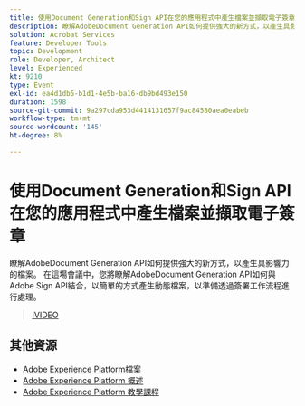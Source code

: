 ```yaml
---
title: 使用Document Generation和Sign API在您的應用程式中產生檔案並擷取電子簽章
description: 瞭解AdobeDocument Generation API如何提供強大的新方式，以產生具影響力的檔案。 在這場會議中，您將瞭解AdobeDocument Generation API如何與Adobe Sign API結合，以簡單的方式產生動態檔案，以準備透過簽署工作流程進行處理。
solution: Acrobat Services
feature: Developer Tools
topic: Development
role: Developer, Architect
level: Experienced
kt: 9210
type: Event
exl-id: ea4d1db5-b1d1-4e5b-ba16-db9bd493e150
duration: 1598
source-git-commit: 9a297cda953d4414131657f9ac84580aea0eabeb
workflow-type: tm+mt
source-wordcount: '145'
ht-degree: 8%

---
```


# 使用Document Generation和Sign API在您的應用程式中產生檔案並擷取電子簽章

瞭解AdobeDocument Generation API如何提供強大的新方式，以產生具影響力的檔案。 在這場會議中，您將瞭解AdobeDocument Generation API如何與Adobe Sign API結合，以簡單的方式產生動態檔案，以準備透過簽署工作流程進行處理。

>[!VIDEO](https://video.tv.adobe.com/v/338094/?quality=12&learn=on&hidetitle=true)

## 其他資源

- [Adobe Experience Platform檔案](https://experienceleague.adobe.com/docs/experience-platform.html)
- [Adobe Experience Platform 概述](https://experienceleague.adobe.com/docs/experience-platform/landing/home.html?lang=zh-Hant)
- [Adobe Experience Platform 教學課程](https://experienceleague.adobe.com/docs/platform-learn/tutorials/overview.html?lang=zh-Hant)
